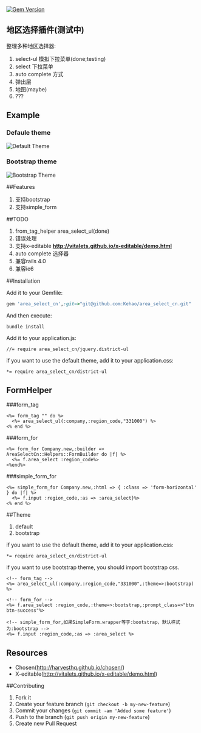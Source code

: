 [![Gem Version](https://badge.fury.io/rb/area_cn.png)](http://badge.fury.io/rb/area_cn)
## 地区选择插件(测试中) 
  整理多种地区选择器:

  1. select-ul 模拟下拉菜单(done;testing)
  2. select 下拉菜单
  3. auto complete 方式
  4. 弹出层
  5. 地图(maybe)
  6. ???

## Example
### Defaule theme
![Default Theme](https://raw.github.com/Kehao/area_select_cn/master/vendor/assets/images/area_select_cn/default-theme.png)

### Bootstrap theme
![Bootstrap Theme](https://raw.github.com/Kehao/area_select_cn/master/vendor/assets/images/area_select_cn/bootstrap-theme.png)

##Features
  1. 支持bootstrap  
  2. 支持simple_form

##TODO
  1. from_tag_helper area_select_ul(done)
  2. 错误处理
  3. 支持x-editable **http://vitalets.github.io/x-editable/demo.html**
  4. auto complete 选择器
  5. 兼容rails 4.0
  6. 兼容ie6 

##Installation

Add it to your Gemfile:
```ruby
gem 'area_select_cn',:git=>"git@github.com:Kehao/area_select_cn.git"
```

And then execute:
```console
bundle install
```

Add it to your application.js:

```console
//= require area_select_cn/jquery.district-ul
```

if you want to use the default theme, add it to your application.css:
```console
*= require area_select_cn/district-ul
```

## FormHelper
###form_tag
```erb
<%= form_tag "" do %>
  <%= area_select_ul(:company,:region_code,"331000") %>
<% end %>
```

###form_for
```erb
<%= form_for Company.new,:builder => AreaSelectCn::Helpers::FormBuilder do |f| %>
  <%= f.area_select :region_code%>
<%end%>
```

###simple_form_for
```erb
<%= simple_form_for Company.new,:html => { :class => 'form-horizontal' } do |f| %>
  <%= f.input :region_code,:as => :area_select}%>
<% end %>
```

##Theme
  1. default
  2. bootstrap

if you want to use the default theme, add it to your application.css:
```console
*= require area_select_cn/district-ul
```
if you want to use bootstrap theme, you should import bootstrap css.

```erb
<!-- form_tag -->
<%= area_select_ul(:company,:region_code,"331000",:theme=>:bootstrap) %>

<!-- form_for -->
<%= f.area_select :region_code,:theme=>:bootstrap,:prompt_class=>"btn btn-success"%>

<!-- simple_form_for,如果SimpleForm.wrapper等于:bootstrap，默认样式为:bootstrap -->
<%= f.input :region_code,:as => :area_select %>
```
## Resources
* Chosen(http://harvesthq.github.io/chosen/)
* X-editable(http://vitalets.github.io/x-editable/demo.html)

##Contributing

1. Fork it
2. Create your feature branch (`git checkout -b my-new-feature`)
3. Commit your changes (`git commit -am 'Added some feature'`)
4. Push to the branch (`git push origin my-new-feature`)
5. Create new Pull Request

